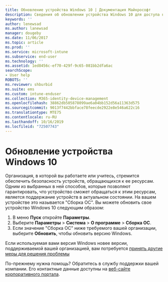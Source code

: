 ```yaml
---
title: Обновление устройства Windows 10 | Документация Майкрософт
description: Сведения об обновлении устройства Windows 10 для доступа к ресурсам организации.
keywords: ''
author: lenewsad
ms.author: lanewsad
manager: dougeby
ms.date: 11/06/2017
ms.topic: article
ms.prod: ''
ms.service: microsoft-intune
ms.subservice: end-user
ms.technology: ''
ms.assetid: 1ed8456c-ef70-429f-9c65-081bb2dfa6ac
searchScope:
- User help
ROBOTS: ''
ms.reviewer: shburbid
ms.suite: ems
ms.custom: intune-enduser
ms.collection: M365-identity-device-management
ms.openlocfilehash: 38862db505878099ae6a04bb152d56a11363d575
ms.sourcegitcommit: 9013f7442bbface78feecde2922e8e546a622c16
ms.translationtype: MTE75
ms.contentlocale: ru-RU
ms.lasthandoff: 10/16/2019
ms.locfileid: "72507743"
---
```

# <a name="update-your-windows-10-device"></a>Обновление устройства Windows 10

Организация, в которой вы работаете или учитесь, стремится обеспечить безопасность устройств, обращающихся к ее ресурсам. Одним из выбранных в ней способов, которые позволяют гарантировать, что устройство сможет обращаться к этим ресурсам, является поддержание устройств в актуальном состоянии. На вашем устройстве это называется "Сборка ОС". Вы можете обновить свое устройство Windows 10 следующим образом:

1. В меню **Пуск** откройте **Параметры**.
2. Выберите **Параметры** > **Система** > **О программе** > **Сборка ОС**.
3. Если значение "Сборка ОС" ниже требуемого вашей организации, выберите **Обновить**, чтобы обновить версию Windows.

Если используемая вами версия Windows новее версии, поддерживаемой вашей организацией, вам потребуется [принять другие меры для решения проблемы](your-windows-version-isnt-yet-supported.md)

По-прежнему нужна помощь? Обратитесь в службу поддержки вашей компании. Его контактные данные доступны на [веб-сайте корпоративного портала](https://go.microsoft.com/fwlink/?linkid=2010980).
